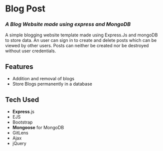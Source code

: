 # Blog Post

### _A Blog Website made using express and MongoDB_

A simple blogging website template made using Express.Js and mongoDB to store data. An user can sign in to create and delete posts which can be viewed by other users. Posts can neither be created nor be destroyed without user credentials.

## Features

-   Addition and removal of blogs
-   Store Blogs permanently in a database

## Tech Used

-   **Express**.js
-   EJS
-   Bootstrap
-   **Mongoose** for MongoDB
-   GitLens
-   Ajax
-   jQuery
